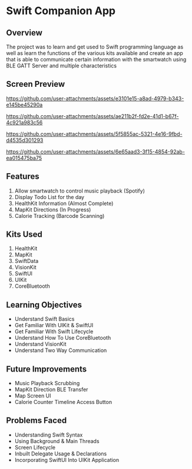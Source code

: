 # Swift Companion App

## Overview

The project was to learn and get used to Swift programming language as well as learn the functions of the various kits available and create an app that is able to communicate certain information with the smartwatch using BLE GATT Server and multiple characteristics

## Screen Preview



https://github.com/user-attachments/assets/e3101e15-a8ad-4979-b343-e145be45290a



https://github.com/user-attachments/assets/ae211b2f-fd2e-41d1-b67f-4c921a983c56




https://github.com/user-attachments/assets/5f5855ac-5321-4e16-9fbd-d4535d301293



https://github.com/user-attachments/assets/6e65aad3-3f15-4854-92ab-ea015475ba75


## Features

<ol>
    <li> Allow smartwatch to control music playback (Spotify)</li>
    <li> Display Todo List for the day</li>
    <li> HealthKit Information (Almost Complete) </li>
    <li> MapKit Directions (In  Progress)</li>
    <li> Calorie Tracking (Barcode Scanning)</li>
</ol>

## Kits Used

<ol>
    <li> HealthKit </li>
    <li> MapKit </li>
    <li> SwiftData </li>
    <li> VisionKit </li>
    <li> SwiftUI</li>
    <li> UIKit </li>
    <li> CoreBluetooth</li>
</ol>

## Learning Objectives

<ul>
    <li> Understand Swift Basics</li>
    <li> Get Familiar With UIKit & SwiftUI</li>
    <li> Get Familiar With Swift Lifecycle </li>
    <li> Understand How To Use CoreBluetooth</li>
    <li> Understand VisionKit</li>
    <li> Understand Two Way Communication </li>
</ul>

## Future Improvements

<ul>
    <li> Music Playback Scrubbing </li>
    <li> MapKit Direction BLE Transfer </li>
    <li> Map Screen UI </li>
    <li> Calorie Counter Timeline Access Button</li>
</ul>

## Problems Faced

<ul>
    <li> Understanding Swift Syntax</li>
    <li> Using Background & Main Threads</li>
    <li> Screen Lifecycle </li>
    <li> Inbuilt Delegate Usage & Declarations </li>
    <li> Incorporating SwiftUI Into UIKit Application</li>
</ul>


